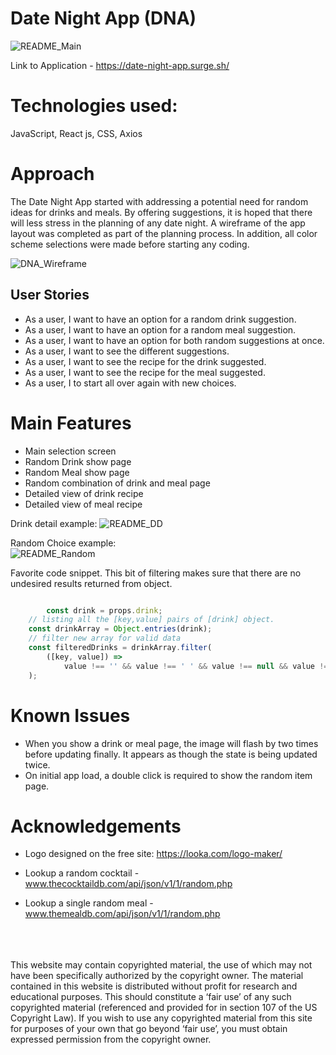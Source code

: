 # Date Night App (DNA)

![README_Main](https://user-images.githubusercontent.com/87659547/139732956-300eb9db-0759-4c02-a95b-96da06ccdd96.png)

Link to Application - https://date-night-app.surge.sh/
<br>

# Technologies used:<br>
JavaScript, React js, CSS, Axios

# Approach
The Date Night App started with addressing a potential need for random ideas for drinks and meals. By offering suggestions, it is hoped that there will less stress in the planning of any date night. A wireframe of the app layout was completed as part of the planning process. In addition, all color scheme selections were made before starting any coding. 

![DNA_Wireframe](https://user-images.githubusercontent.com/87659547/139694621-458b9ce4-5044-461e-b24d-a94a346aefcf.png)

## User Stories
- As a user, I want to have an option for a random drink suggestion. 
- As a user, I want to have an option for a random meal suggestion. 
- As a user, I want to have an option for both random suggestions at once. 
- As a user, I want to see the different suggestions. 
- As a user, I want to see the recipe for the drink suggested. 
- As a user, I want to see the recipe for the meal suggested. 
- As a user, I to start all over again with new choices. 

# Main Features
- Main selection screen
- Random Drink show page
- Random Meal show page
- Random combination of drink and meal page
- Detailed view of drink recipe
- Detailed view of meal recipe

Drink detail example:
![README_DD](https://user-images.githubusercontent.com/87659547/139700945-f5adc890-9251-492e-99be-c62a3daa71a5.png)

Random Choice example:<br>
![README_Random](https://user-images.githubusercontent.com/87659547/139709144-8b93faf1-6bef-49fd-9088-a5b2efa8936c.png)

Favorite code snippet. This bit of filtering makes sure that there are no undesired results returned from object.
``` javascript

        const drink = props.drink;
	// listing all the [key,value] pairs of [drink] object.
	const drinkArray = Object.entries(drink);
	// filter new array for valid data
	const filteredDrinks = drinkArray.filter(
		([key, value]) =>
			value !== '' && value !== ' ' && value !== null && value !== undefined
	);
```




# Known Issues
- When you show a drink or meal page, the image will flash by two times before updating finally. It appears as though the state is being updated twice. 
- On initial app load, a double click is required to show the random item page. 

# Acknowledgements

- Logo designed on the free site: https://looka.com/logo-maker/

- Lookup a random cocktail - www.thecocktaildb.com/api/json/v1/1/random.php

- Lookup a single random meal - www.themealdb.com/api/json/v1/1/random.php

</br>
</br>
</br>
This website may contain copyrighted material, the use of which may not have been specifically authorized by the copyright owner. The material contained in this website is distributed without profit for research and educational purposes.
This should constitute a ‘fair use’ of any such copyrighted material (referenced and provided for in section 107 of the US Copyright Law).
If you wish to use any copyrighted material from this site for purposes of your own that go beyond ‘fair use’, you must obtain expressed permission from the copyright owner.
